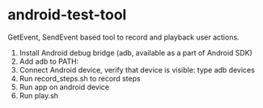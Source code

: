 android-test-tool
=================

GetEvent, SendEvent based tool to record and playback user actions.

1. Install Android debug bridge (adb, available as a part of Android SDK)
2. Add adb to PATH:
3. Connect Android device, verify that device is visible: type adb devices
4. Run record_steps.sh to record steps
5. Run app on android device
6. Run play.sh
